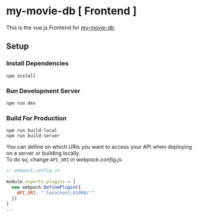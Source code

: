 # my-movie-db [ Frontend ]

This is the vue.js Frontend for [my-movie-db](http://kael.kaus.uberspace.de/my-movie-db/app/).

## Setup

### Install Dependencies

    npm install

### Run Development Server

    npm run dev

### Build For Production

    npm run build-local
    npm run build-server

You can define on which URIs you want to access your API when deploying on a server or building locally.  
To do so, change `API_URI` in *webpack.config.js*.

```js
// webpack.config.js
...
module.exports.plugins = [
  new webpack.DefinePlugin({
    API_URI: "'localhost:61008/'"
  })
]
...
```
